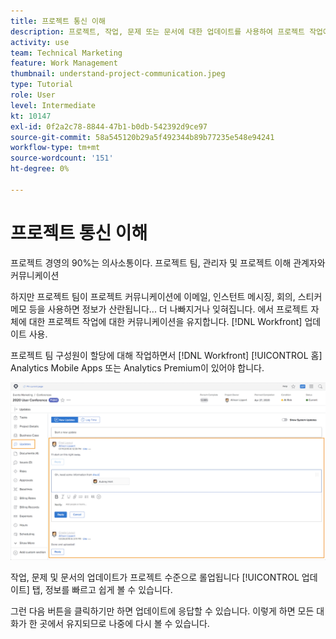 ```yaml
---
title: 프로젝트 통신 이해
description: 프로젝트, 작업, 문제 또는 문서에 대한 업데이트를 사용하여 프로젝트 작업에 대해 통신하는 방법을 알아봅니다. 그런 다음 의 기존 업데이트를 검토합니다 [!DNL  Workfront].
activity: use
team: Technical Marketing
feature: Work Management
thumbnail: understand-project-communication.jpeg
type: Tutorial
role: User
level: Intermediate
kt: 10147
exl-id: 0f2a2c78-8844-47b1-b0db-542392d9ce97
source-git-commit: 58a545120b29a5f492344b89b77235e548e94241
workflow-type: tm+mt
source-wordcount: '151'
ht-degree: 0%

---
```


# 프로젝트 통신 이해

프로젝트 경영의 90%는 의사소통이다. 프로젝트 팀, 관리자 및 프로젝트 이해 관계자와 커뮤니케이션

하지만 프로젝트 팀이 프로젝트 커뮤니케이션에 이메일, 인스턴트 메시징, 회의, 스티커 메모 등을 사용하면 정보가 산란됩니다... 더 나빠지거나 잊혀집니다. 에서 프로젝트 자체에 대한 프로젝트 작업에 대한 커뮤니케이션을 유지합니다. [!DNL Workfront] 업데이트 사용.

프로젝트 팀 구성원이 할당에 대해 작업하면서 [!DNL Workfront] [!UICONTROL 홈] Analytics Mobile Apps 또는 Analytics Premium이 있어야 합니다.

![프로젝트의 업데이트 섹션](assets/planner-fund-project-communication.png)

작업, 문제 및 문서의 업데이트가 프로젝트 수준으로 롤업됩니다 [!UICONTROL 업데이트] 탭, 정보를 빠르고 쉽게 볼 수 있습니다.

그런 다음 버튼을 클릭하기만 하면 업데이트에 응답할 수 있습니다. 이렇게 하면 모든 대화가 한 곳에서 유지되므로 나중에 다시 볼 수 있습니다.

<!---
learn more urls
Communicate about work in Home
Subscribe to items in Workfront
Update work
--->
